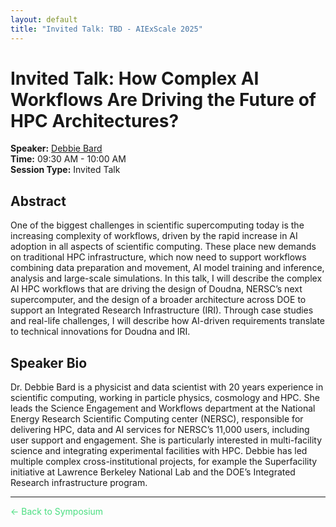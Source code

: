 ```yaml
---
layout: default
title: "Invited Talk: TBD - AIExScale 2025"
---
```


# Invited Talk: How Complex AI Workflows Are Driving the Future of HPC Architectures? 

**Speaker:** [Debbie Bard](/speakers/debbie-bard)  
**Time:** 09:30 AM - 10:00 AM  
**Session Type:** Invited Talk

## Abstract

One of the biggest challenges in scientific supercomputing today is the increasing complexity of workflows, driven by the rapid increase in AI adoption in all aspects of scientific computing. These place new demands on traditional HPC infrastructure, which now need to support workflows combining data preparation and movement, AI model training and inference, analysis and large-scale simulations. In this talk, I will describe the complex AI HPC workflows that are driving the design of Doudna, NERSC’s next supercomputer, and the design of a broader architecture across DOE to support an Integrated Research Infrastructure (IRI). Through case studies and real-life challenges, I will describe how AI-driven requirements translate to technical innovations for Doudna and IRI.

## Speaker Bio

Dr. Debbie Bard is a physicist and data scientist with 20 years experience in scientific computing, working in particle physics, cosmology and HPC. She leads the Science Engagement and Workflows department at the National Energy Research Scientific Computing center (NERSC), responsible for delivering HPC, data and AI services for NERSC’s 11,000 users, including user support and engagement. She is particularly interested in multi-facility science and integrating experimental facilities with HPC. Debbie has led multiple complex cross-institutional projects, for example the Superfacility initiative at Lawrence Berkeley National Lab and the DOE’s Integrated Research infrastructure program.  

---

<a href="/" style="color: #4ade80; text-decoration: none;">← Back to Symposium</a> 
